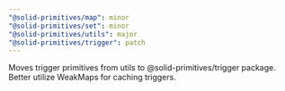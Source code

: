 ```yaml
---
"@solid-primitives/map": minor
"@solid-primitives/set": minor
"@solid-primitives/utils": major
"@solid-primitives/trigger": patch
---
```


Moves trigger primitives from utils to @solid-primitives/trigger package. Better utilize WeakMaps for caching triggers.
